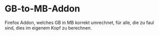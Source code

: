 # GB-to-MB-Addon
Firefox Addon, welches GB in MB korrekt umrechnet, für alle, die zu faul sind, dies im eigenem Kopf zu berechnen.
